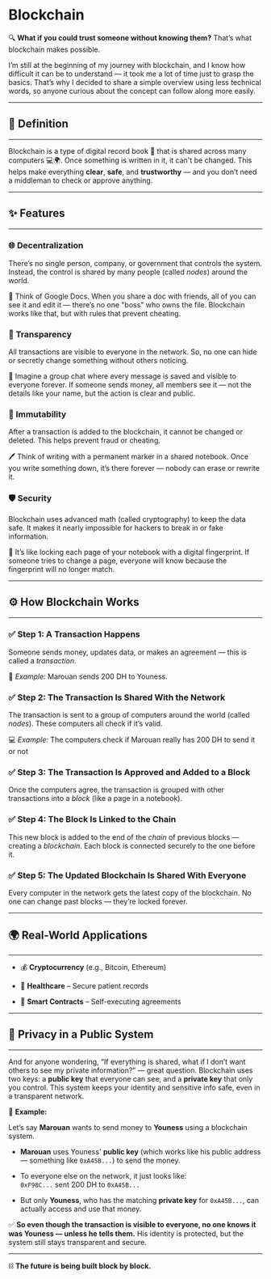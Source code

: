 # Blockchain

🔍 **What if you could trust someone without knowing them?** That’s what blockchain makes possible.

I’m still at the beginning of my journey with blockchain, and I know how difficult it can be to understand — it took me a lot of time just to grasp the basics. That’s why I decided to share a simple overview using less technical words, so anyone curious about the concept can follow along more easily.

---


## 📘 Definition

---

Blockchain is a type of digital record book 📒 that is shared across many computers 💻🌍. Once something is written in it, it can't be changed. This helps make everything **clear**, **safe**, and **trustworthy** — and you don’t need a middleman to check or approve anything.

---


## ✨ Features

---
### 🌐 Decentralization

There’s no single person, company, or government that controls the system. Instead, the control is shared by many people (called _nodes_) around the world.

📝 Think of Google Docs. When you share a doc with friends, all of you can see it and edit it — there’s no one "boss" who owns the file. Blockchain works like that, but with rules that prevent cheating.


### 🔎 Transparency

All transactions are visible to everyone in the network. So, no one can hide or secretly change something without others noticing.

💬 Imagine a group chat where every message is saved and visible to everyone forever. If someone sends money, all members see it — not the details like your name, but the action is clear and public.


### 🛑 Immutability

After a transaction is added to the blockchain, it cannot be changed or deleted. This helps prevent fraud or cheating.

🖊️ Think of writing with a permanent marker in a shared notebook. Once you write something down, it’s there forever — nobody can erase or rewrite it.


### 🛡️ Security

Blockchain uses advanced math (called cryptography) to keep the data safe. It makes it nearly impossible for hackers to break in or fake information.

🔐 It’s like locking each page of your notebook with a digital fingerprint. If someone tries to change a page, everyone will know because the fingerprint will no longer match.

---


## ⚙️ How Blockchain Works

---
### ✅ Step 1: A Transaction Happens

Someone sends money, updates data, or makes an agreement — this is called a _transaction_.

💸 _Example:_ Marouan sends 200 DH to Youness.

### ✅ Step 2: The Transaction Is Shared With the Network

The transaction is sent to a group of computers around the world (called _nodes_). These computers all check if it’s valid.

💻 _Example:_ The computers check if Marouan really has 200 DH to send it or not

### ✅ Step 3: The Transaction Is Approved and Added to a Block

Once the computers agree, the transaction is grouped with other transactions into a _block_ (like a page in a notebook).

### ✅ Step 4: The Block Is Linked to the Chain

This new block is added to the end of the _chain_ of previous blocks — creating a _blockchain_. Each block is connected securely to the one before it.

### ✅ Step 5: The Updated Blockchain Is Shared With Everyone

Every computer in the network gets the latest copy of the blockchain. No one can change past blocks — they’re locked forever.

---


## 🌍 Real-World Applications

---
- 💰 **Cryptocurrency** (e.g., Bitcoin, Ethereum)
    
- 🏥 **Healthcare** – Secure patient records
    
- 📄 **Smart Contracts** – Self-executing agreements
    
---


## 🔐 Privacy in a Public System

---
And for anyone wondering, “If everything is shared, what if I don’t want others to see my private information?” — great question. Blockchain uses two keys: a **public key** that everyone can see, and a **private key** that only you control. This system keeps your identity and sensitive info safe, even in a transparent network.

🔐 **Example:**

Let’s say **Marouan** wants to send money to **Youness** using a blockchain system.

- **Marouan** uses Youness' **public key** (which works like his public address — something like `0xA45B...`) to send the money.
    
- To everyone else on the network, it just looks like:  
    `0xF98C...` sent 200 DH to `0xA45B...`
    
- But only **Youness**, who has the matching **private key** for `0xA45B...`, can actually access and use that money.
    

✅ **So even though the transaction is visible to everyone, no one knows it was Youness — unless he tells them.** His identity is protected, but the system still stays transparent and secure.

---

⛓️ **The future is being built block by block.**
